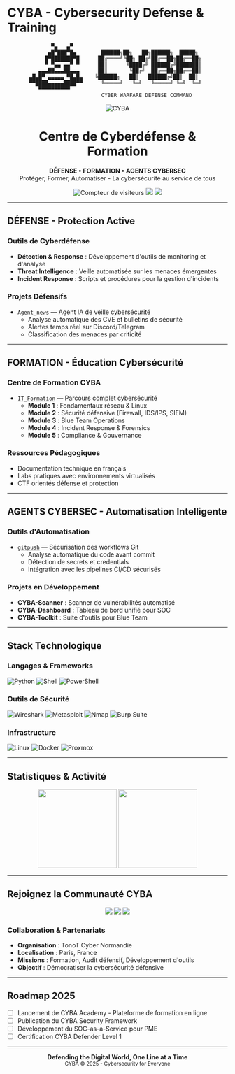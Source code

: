 # CYBA - Cybersecurity Defense & Training

```
              ▀▄   ▄▀                                               
             ▄█▀███▀█▄        ██████╗██╗   ██╗██████╗  █████╗      
            █▀███████▀█      ██╔════╝╚██╗ ██╔╝██╔══██╗██╔══██╗     
            ▀ ▀▄▄ ▄▄▀ ▀      ██║      ╚████╔╝ ██████╔╝███████║     
          ▄▄▄██▄▄▄██▄▄▄      ██║       ╚██╔╝  ██╔══██╗██╔══██║     
       ▄█▄█▀ ▄▄▄▄▄ ▀█▄█▄    ╚██████╗   ██║   ██████╔╝██║  ██║     
       ▀▀████▄▄▄▄▄████▀▀      ╚═════╝   ╚═╝   ╚═════╝ ╚═╝  ╚═╝    
          ▀▀▀▀▀▀▀▀▀▀                                               
                              CYBER WARFARE DEFENSE COMMAND         
```

<p align="center">
  <img src="https://img.shields.io/badge/CYBA-Cyber%20Warfare%20Defense-red?style=for-the-badge" alt="CYBA" />
</p>

<h1 align="center">Centre de Cyberdéfense & Formation</h1>

<p align="center">
  <strong>DÉFENSE • FORMATION • AGENTS CYBERSEC</strong><br />
  Protéger, Former, Automatiser - La cybersécurité au service de tous
</p>

<p align="center">
  <img src="https://komarev.com/ghpvc/?username=Karlblock&style=flat&color=red" alt="Compteur de visiteurs" />
  <img src="https://img.shields.io/badge/Focus-Defensive%20Security-blue?style=flat" />
  <img src="https://img.shields.io/badge/Mission-Education%20&%20Protection-green?style=flat" />
</p>

---

## DÉFENSE - Protection Active

### Outils de Cyberdéfense
- **Détection & Response** : Développement d'outils de monitoring et d'analyse
- **Threat Intelligence** : Veille automatisée sur les menaces émergentes
- **Incident Response** : Scripts et procédures pour la gestion d'incidents

### Projets Défensifs
- [`Agent_news`](https://github.com/Karlblock/Agent_news) — Agent IA de veille cybersécurité
  - Analyse automatique des CVE et bulletins de sécurité
  - Alertes temps réel sur Discord/Telegram
  - Classification des menaces par criticité

---

## FORMATION - Éducation Cybersécurité

### Centre de Formation CYBA
- [`IT_Formation`](https://github.com/Karlblock/IT_Formation) — Parcours complet cybersécurité
  - **Module 1** : Fondamentaux réseau & Linux
  - **Module 2** : Sécurité défensive (Firewall, IDS/IPS, SIEM)
  - **Module 3** : Blue Team Operations
  - **Module 4** : Incident Response & Forensics
  - **Module 5** : Compliance & Gouvernance

### Ressources Pédagogiques
- Documentation technique en français
- Labs pratiques avec environnements virtualisés
- CTF orientés défense et protection

---

## AGENTS CYBERSEC - Automatisation Intelligente

### Outils d'Automatisation
- [`gitpush`](https://github.com/Karlblock/gitpush) — Sécurisation des workflows Git
  - Analyse automatique du code avant commit
  - Détection de secrets et credentials
  - Intégration avec les pipelines CI/CD sécurisés

### Projets en Développement
- **CYBA-Scanner** : Scanner de vulnérabilités automatisé
- **CYBA-Dashboard** : Tableau de bord unifié pour SOC
- **CYBA-Toolkit** : Suite d'outils pour Blue Team

---

## Stack Technologique

### Langages & Frameworks
![Python](https://img.shields.io/badge/-Python-3776AB?logo=python&logoColor=white&style=for-the-badge)
![Shell](https://img.shields.io/badge/-Bash-4EAA25?logo=gnu-bash&logoColor=white&style=for-the-badge)
![PowerShell](https://img.shields.io/badge/-PowerShell-5391FE?logo=powershell&logoColor=white&style=for-the-badge)

### Outils de Sécurité
![Wireshark](https://img.shields.io/badge/-Wireshark-1679A7?logo=wireshark&logoColor=white&style=for-the-badge)
![Metasploit](https://img.shields.io/badge/-Metasploit-2A2A2A?logo=metasploit&logoColor=white&style=for-the-badge)
![Nmap](https://img.shields.io/badge/-Nmap-0E83CD?style=for-the-badge)
![Burp Suite](https://img.shields.io/badge/-Burp%20Suite-FF6633?style=for-the-badge)

### Infrastructure
![Linux](https://img.shields.io/badge/-Linux-FCC624?logo=linux&logoColor=black&style=for-the-badge)
![Docker](https://img.shields.io/badge/-Docker-2496ED?logo=docker&logoColor=white&style=for-the-badge)
![Proxmox](https://img.shields.io/badge/-Proxmox-E57000?logo=proxmox&logoColor=white&style=for-the-badge)

---

## Statistiques & Activité

<p align="center">
  <img src="https://github-readme-stats.vercel.app/api?username=Karlblock&show_icons=true&theme=dark&hide_border=true&bg_color=0d1117&title_color=58a6ff&text_color=c9d1d9&icon_color=58a6ff" height="180" />
  <img src="https://github-readme-stats.vercel.app/api/top-langs/?username=Karlblock&layout=compact&theme=dark&hide_border=true&bg_color=0d1117&title_color=58a6ff&text_color=c9d1d9" height="180"/>
</p>

---

## Rejoignez la Communauté CYBA

<p align="center">
  <a href="https://discord.gg/Pbd4eR7PUX"><img src="https://img.shields.io/badge/Discord-Communauté%20CYBA-5865F2?logo=discord&logoColor=white&style=for-the-badge" /></a>
  <a href="https://github.com/Karlblock"><img src="https://img.shields.io/badge/GitHub-Suivre-181717?logo=github&logoColor=white&style=for-the-badge" /></a>
  <a href="mailto:contact@cyba.defense"><img src="https://img.shields.io/badge/Email-Contact-EA4335?logo=gmail&logoColor=white&style=for-the-badge" /></a>
</p>

### Collaboration & Partenariats
- **Organisation** : TonoT Cyber Normandie
- **Localisation** : Paris, France
- **Missions** : Formation, Audit défensif, Développement d'outils
- **Objectif** : Démocratiser la cybersécurité défensive

---

## Roadmap 2025

- [ ] Lancement de CYBA Academy - Plateforme de formation en ligne
- [ ] Publication du CYBA Security Framework
- [ ] Développement du SOC-as-a-Service pour PME
- [ ] Certification CYBA Defender Level 1

---

<p align="center">
  <strong>Defending the Digital World, One Line at a Time</strong><br />
  <sub>CYBA © 2025 - Cybersecurity for Everyone</sub>
</p>